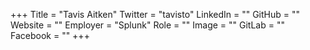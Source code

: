 +++
Title = "Tavis Aitken"
Twitter = "tavisto"
LinkedIn = ""
GitHub = ""
Website = ""
Employer = "Splunk"
Role = ""
Image = ""
GitLab = ""
Facebook = ""
+++
